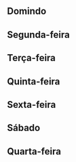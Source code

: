 ## Domindo

## Segunda-feira

## Terça-feira

## Quinta-feira

## Sexta-feira

## Sábado

## Quarta-feira